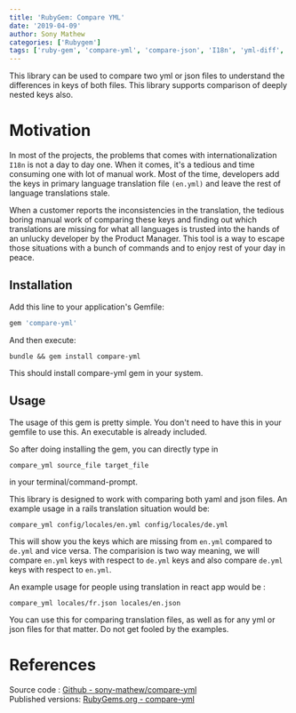 ```yaml
---
title: 'RubyGem: Compare YML'
date: '2019-04-09'
author: Sony Mathew
categories: ['Rubygem']
tags: ['ruby-gem', 'compare-yml', 'compare-json', 'I18n', 'yml-diff', 'json-diff']
---
```


This library can be used to compare two yml or json files to understand the differences in keys of both files. This library supports comparison of deeply nested keys also.

# Motivation
In most of the projects, the problems that comes with internationalization `I18n` is not a day to day one. When it  comes, it's a tedious and time consuming one with lot of manual work. Most of the time, developers add the keys in primary language translation file `(en.yml)` and leave the rest of language translations stale.

When a customer reports the inconsistencies in the translation, the tedious boring manual work of comparing these keys and finding out which translations are missing for what all languages is trusted into the hands of an unlucky developer by the Product Manager. This tool is a way to escape those situations with a bunch of commands and to enjoy rest of your day in peace.


## Installation

Add this line to your application's Gemfile:

```ruby
gem 'compare-yml'
```

And then execute:

    bundle && gem install compare-yml

This should install compare-yml gem in your system.

## Usage

The usage of this gem is pretty simple. You don't need to have this in your gemfile to use this. An executable is already included.

So after doing installing the gem, you can directly type in 

```
compare_yml source_file target_file
```
in your terminal/command-prompt.

This library is designed to work with comparing both yaml and json files. An example usage in a rails translation situation would be: 

```
compare_yml config/locales/en.yml config/locales/de.yml
```

This will show you the keys which are missing from `en.yml` compared to `de.yml` and vice versa. The comparision is two way meaning, we will compare `en.yml` keys with respect to `de.yml` keys and also compare `de.yml` keys with respect to `en.yml`.

An example usage for people using translation in react app would be :

```
compare_yml locales/fr.json locales/en.json
```

You can use this for comparing translation files, as well as for any yml or json files for that matter. Do not get fooled by the examples.

# References
Source code : [Github - sony-mathew/compare-yml](https://github.com/sony-mathew/compare-yml)   
Published versions: [RubyGems.org - compare-yml](https://rubygems.org/gems/compare-yml/)
